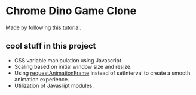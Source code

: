 # Chrome Dino Game Clone

Made by following [this tutorial](https://www.youtube.com/watch?v=47eXVRJKdkU&t=7s&ab_channel=WebDevSimplified).

## cool stuff in this project

- CSS variable manipulation using Javascript.
- Scaling based on initial window size and resize.
- Using [requestAnimationFrame](https://developer.mozilla.org/en-US/docs/Web/API/window/requestAnimationFrame) instead of setInterval to create a smooth animation experience.
- Utilization of Javasript modules.
